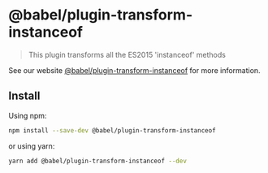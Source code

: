 # @babel/plugin-transform-instanceof

> This plugin transforms all the ES2015 'instanceof' methods

See our website [@babel/plugin-transform-instanceof](https://babeljs.io/docs/en/babel-plugin-transform-instanceof) for more information.

## Install

Using npm:

```sh
npm install --save-dev @babel/plugin-transform-instanceof
```

or using yarn:

```sh
yarn add @babel/plugin-transform-instanceof --dev
```
